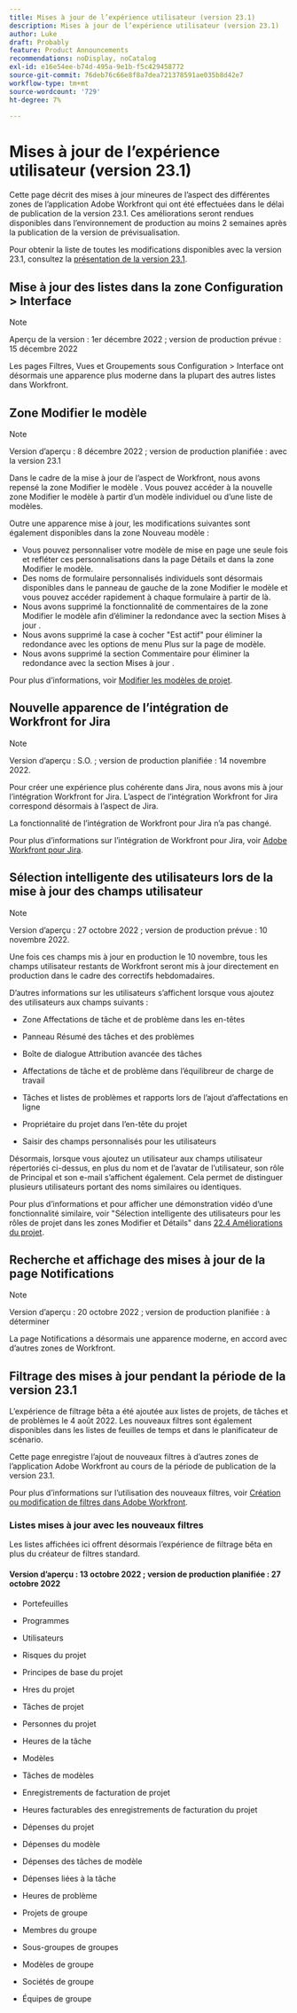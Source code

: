 ```yaml
---
title: Mises à jour de l’expérience utilisateur (version 23.1)
description: Mises à jour de l’expérience utilisateur (version 23.1)
author: Luke
draft: Probably
feature: Product Announcements
recommendations: noDisplay, noCatalog
exl-id: e16e54ee-b74d-495a-9e1b-f5c429458772
source-git-commit: 76deb76c66e8f8a7dea721378591ae035b8d42e7
workflow-type: tm+mt
source-wordcount: '729'
ht-degree: 7%

---
```


# Mises à jour de l’expérience utilisateur (version 23.1)

Cette page décrit des mises à jour mineures de l’aspect des différentes zones de l’application Adobe Workfront qui ont été effectuées dans le délai de publication de la version 23.1. Ces améliorations seront rendues disponibles dans l’environnement de production au moins 2 semaines après la publication de la version de prévisualisation.

Pour obtenir la liste de toutes les modifications disponibles avec la version 23.1, consultez la [présentation de la version 23.1](/help/quicksilver/product-announcements/product-releases/23.1-release-activity/23-1-release-overview.md).

## Mise à jour des listes dans la zone Configuration > Interface

>[!NOTE]
>
>Aperçu de la version : 1er décembre 2022 ; version de production prévue : 15 décembre 2022

Les pages Filtres, Vues et Groupements sous Configuration > Interface ont désormais une apparence plus moderne dans la plupart des autres listes dans Workfront.

## Zone Modifier le modèle

>[!NOTE]
>
>Version d’aperçu : 8 décembre 2022 ; version de production planifiée : avec la version 23.1

Dans le cadre de la mise à jour de l’aspect de Workfront, nous avons repensé la zone Modifier le modèle . Vous pouvez accéder à la nouvelle zone Modifier le modèle à partir d’un modèle individuel ou d’une liste de modèles.

Outre une apparence mise à jour, les modifications suivantes sont également disponibles dans la zone Nouveau modèle :

* Vous pouvez personnaliser votre modèle de mise en page une seule fois et refléter ces personnalisations dans la page Détails et dans la zone Modifier le modèle.
* Des noms de formulaire personnalisés individuels sont désormais disponibles dans le panneau de gauche de la zone Modifier le modèle et vous pouvez accéder rapidement à chaque formulaire à partir de là.
* Nous avons supprimé la fonctionnalité de commentaires de la zone Modifier le modèle afin d’éliminer la redondance avec la section Mises à jour .
* Nous avons supprimé la case à cocher &quot;Est actif&quot; pour éliminer la redondance avec les options de menu Plus sur la page de modèle.
* Nous avons supprimé la section Commentaire pour éliminer la redondance avec la section Mises à jour .

Pour plus d’informations, voir [Modifier les modèles de projet](/help/quicksilver/manage-work/projects/create-and-manage-templates/edit-templates.md).

## Nouvelle apparence de l’intégration de Workfront for Jira

>[!NOTE]
>
>Version d’aperçu : S.O. ; version de production planifiée : 14 novembre 2022.

Pour créer une expérience plus cohérente dans Jira, nous avons mis à jour l’intégration Workfront for Jira. L’aspect de l’intégration Workfront for Jira correspond désormais à l’aspect de Jira.

La fonctionnalité de l’intégration de Workfront pour Jira n’a pas changé.

Pour plus d’informations sur l’intégration de Workfront pour Jira, voir [Adobe Workfront pour Jira](/help/quicksilver/workfront-integrations-and-apps/use-workfront-with-jira/workfront-for-jira.md).

## Sélection intelligente des utilisateurs lors de la mise à jour des champs utilisateur

>[!NOTE]
>
>Version d’aperçu : 27 octobre 2022 ; version de production prévue : 10 novembre 2022.
>
>Une fois ces champs mis à jour en production le 10 novembre, tous les champs utilisateur restants de Workfront seront mis à jour directement en production dans le cadre des correctifs hebdomadaires.

D’autres informations sur les utilisateurs s’affichent lorsque vous ajoutez des utilisateurs aux champs suivants :

* Zone Affectations de tâche et de problème dans les en-têtes

* Panneau Résumé des tâches et des problèmes

* Boîte de dialogue Attribution avancée des tâches

* Affectations de tâche et de problème dans l’équilibreur de charge de travail

* Tâches et listes de problèmes et rapports lors de l’ajout d’affectations en ligne

* Propriétaire du projet dans l’en-tête du projet

* Saisir des champs personnalisés pour les utilisateurs

Désormais, lorsque vous ajoutez un utilisateur aux champs utilisateur répertoriés ci-dessus, en plus du nom et de l’avatar de l’utilisateur, son rôle de Principal et son e-mail s’affichent également. Cela permet de distinguer plusieurs utilisateurs portant des noms similaires ou identiques.

Pour plus d’informations et pour afficher une démonstration vidéo d’une fonctionnalité similaire, voir &quot;Sélection intelligente des utilisateurs pour les rôles de projet dans les zones Modifier et Détails&quot; dans [22.4 Améliorations du projet](/help/quicksilver/product-announcements/product-releases/22.4-release-activity/22-4-project-enhancements.md).

## Recherche et affichage des mises à jour de la page Notifications

>[!NOTE]
>
>Version d’aperçu : 20 octobre 2022 ; version de production planifiée : à déterminer <!-- Phased rollout beginning on November 3, with availability for all customers by November 17, 2022. -->

La page Notifications a désormais une apparence moderne, en accord avec d’autres zones de Workfront.

## Filtrage des mises à jour pendant la période de la version 23.1

L’expérience de filtrage bêta a été ajoutée aux listes de projets, de tâches et de problèmes le 4 août 2022. Les nouveaux filtres sont également disponibles dans les listes de feuilles de temps et dans le planificateur de scénario.

Cette page enregistre l’ajout de nouveaux filtres à d’autres zones de l’application Adobe Workfront au cours de la période de publication de la version 23.1.

Pour plus d’informations sur l’utilisation des nouveaux filtres, voir [Création ou modification de filtres dans Adobe Workfront](/help/quicksilver/reports-and-dashboards/reports/reporting-elements/create-filters.md).

### Listes mises à jour avec les nouveaux filtres

Les listes affichées ici offrent désormais l’expérience de filtrage bêta en plus du créateur de filtres standard.

#### Version d’aperçu : 13 octobre 2022 ; version de production planifiée : 27 octobre 2022

* Portefeuilles

* Programmes

* Utilisateurs

* Risques du projet

* Principes de base du projet

* Hres du projet

* Tâches de projet

* Personnes du projet

* Heures de la tâche

* Modèles

* Tâches de modèles

* Enregistrements de facturation de projet

* Heures facturables des enregistrements de facturation du projet

* Dépenses du projet

* Dépenses du modèle

* Dépenses des tâches de modèle

* Dépenses liées à la tâche

* Heures de problème

* Projets de groupe

* Membres du groupe

* Sous-groupes de groupes

* Modèles de groupe

* Sociétés de groupe

* Équipes de groupe
